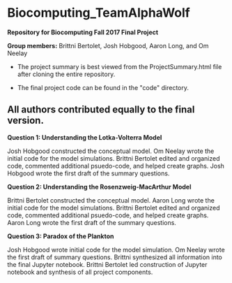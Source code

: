 # Biocomputing_TeamAlphaWolf

**Repository for Biocomputing Fall 2017 Final Project**

**Group members:** Brittni Bertolet, Josh Hobgood, Aaron Long, and Om Neelay

- The project summary is best viewed from the ProjectSummary.html file after cloning the entire repository.

- The final project code can be found in the "code" directory.

## All authors contributed equally to the final version.

**Question 1: Understanding the Lotka-Volterra Model**

Josh Hobgood constructed the conceptual model. Om Neelay wrote the initial code for the model simulations. Brittni Bertolet edited and organized code, commented additional psuedo-code, and helped create graphs. Josh Hobgood wrote the first draft of the summary questions. 

**Question 2: Understanding the Rosenzweig-MacArthur Model**

Brittni Bertolet constructed the conceptual model. Aaron Long wrote the initial code for the model simulations. Brittni Bertolet edited and organized code, commented additional psuedo-code, and helped create graphs. Aaron Long wrote the first draft of the summary questions. 

**Question 3: Paradox of the Plankton**

Josh Hobgood wrote initial code for the model simulation. Om Neelay wrote the first draft of summary questions. Brittni synthesized all information into the final Jupyter notebook. Brittni Bertolet led construction of Jupyter notebook and synthesis of all project components. 


